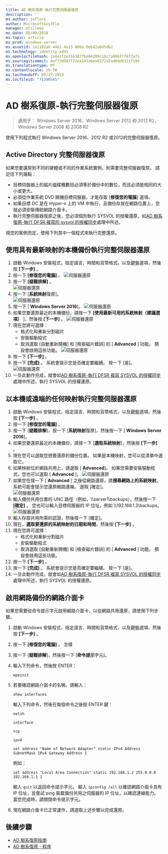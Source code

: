```yaml
---
title: AD 樹系復原-執行完整伺服器復原
description: ''
ms.author: joflore
author: MicrosoftGuyJFlo
manager: mtillman
ms.date: 08/09/2018
ms.topic: article
ms.prod: windows-server
ms.assetid: 1a1182a6-4462-4a13-806e-0e642a0d5db2
ms.technology: identity-adds
ms.openlocfilehash: 1ade1f2e316387fbe84209c1bc7a986fff6f2a71
ms.sourcegitcommit: 6aff3d88ff22ea141a6ea6572a5ad8dd6321f199
ms.translationtype: MT
ms.contentlocale: zh-TW
ms.lasthandoff: 09/27/2019
ms.locfileid: "71390545"
---
```

# <a name="ad-forest-recovery---performing-a-full-server-recovery"></a>AD 樹系復原-執行完整伺服器復原 

>適用于： Windows Server 2016、Windows Server 2012 和 2012 R2、Windows Server 2008 和 2008 R2

使用下列程式執行 Windows Server 2016、2012 R2 或2012的完整伺服器復原。 

## <a name="active-directory-full-server-recovery"></a>Active Directory 完整伺服器復原

如果您要還原到不同的硬體或不同的作業系統實例，則需要完整伺服器復原。 請記住下列幾點：

- 目標伺服器上的磁片磁碟機數目必須等於備份中的數位，而且必須是相同的大小或更大。
- 必須從作業系統 DVD 開機目標伺服器，才能存取 [**修復您的電腦**] 選項。 
- 如果目標 DC 是在 Hyper-v 上的 VM 中執行，且備份存放在網路位置上，您就必須安裝傳統網路介面卡。 
- 執行完整伺服器復原之後，您必須個別執行 SYSVOL 的授權還原，如[AD 樹系復原-執行 DFSR 複寫的 sysvol 的授權同步](AD-Forest-Recovery-Authoritative-Recovery-SYSVOL.md)處理中所述。

視您的案例而定，使用下列其中一個程式來執行完整還原。 
  
## <a name="perform-a-full-server-restore-with-a-local-backup-with-the-latest-image"></a>使用具有最新映射的本機備份執行完整伺服器還原
  
1. 啟動 Windows 安裝程式，指定語言、時間和貨幣格式，以及鍵盤選項，然後按 **[下一步]** 。 
2. 按一下 **\[修復您的電腦\]** 。
   ![伺服器還原](media/AD-Forest-Recovery-Perform-a-Full-Recovery/restore1.png)
3. 按一下 **\[疑難排解\]** 。</br>
   ![伺服器還原](media/AD-Forest-Recovery-Perform-a-Full-Recovery/restore2.png)
4. 按一下 [**系統映射**復原]。</br>
   ![伺服器還原](media/AD-Forest-Recovery-Perform-a-Full-Recovery/restore3.png)
5. 按一下 [ **Windows Server 2016**]。 
   ![伺服器還原](media/AD-Forest-Recovery-Perform-a-Full-Recovery/restore4.png)
6. 如果您要還原最近的本機備份，請按一下 **[使用最新可用的系統映射（建議選項）** ]，然後按 **[下一步]** 。
   ![伺服器還原](media/AD-Forest-Recovery-Perform-a-Full-Recovery/restore5.png)
7. 現在您將可選擇：
   -  格式化和重新分割磁片
   -  安裝驅動程式
   -  取消選取 [自動重新開機] 和 [檢查磁片錯誤] 的 [ **Advanced** ] 功能。 預設會啟用這些功能。
   ![伺服器還原](media/AD-Forest-Recovery-Perform-a-Full-Recovery/restore6.png)
8. 按一下 **\[下一步\]** 。
9. 按一下 **[完成]** 。 系統會提示您是否確定要繼續。 按一下 [是]。 
   ![伺服器還原](media/AD-Forest-Recovery-Perform-a-Full-Recovery/restore11.png) 
10. 一旦此動作完成，就會如[AD 樹系復原-執行 DFSR 複寫 SYSVOL 的授權同步](AD-Forest-Recovery-Authoritative-Recovery-SYSVOL.md)處理中所述，執行 SYSVOL 的授權還原。

## <a name="perform-a-full-server-restore-with-any-image-local-or-remote"></a>以本機或遠端的任何映射執行完整伺服器還原

1. 啟動 Windows 安裝程式，指定語言、時間和貨幣格式，以及鍵盤選項，然後按 **[下一步]** 。 
2. 按一下 **\[修復您的電腦\]** 。</br>
3. 按一下 [**疑難排解**]，按一下 [**系統映射**復原]，然後按一下 [ **Windows Server 2016**]。 
4. 如果您要還原最近的本機備份，請按一下 [**選取系統映射**]，然後按 **[下一步]** 。
5. 現在您可以選取您想要還原的備份位置。 如果是本機映射，您可以從清單中選取它。 
6. 如果映射位於網路共用上，請選取 [ **Advanced**]。 如果您需要安裝驅動程式，您也可以選取 [ **Advanced** ]。
   ![伺服器還原](media/AD-Forest-Recovery-Perform-a-Full-Recovery/restore7.png)
7. 如果您在按一下 [ **Advanced** ] 之後從網路還原，請**搜尋網路上的系統映射**。 系統可能會提示您還原網路連線。 選取 [確定]。 </br>
   ![伺服器還原](media/AD-Forest-Recovery-Perform-a-Full-Recovery/restore8.png)
8. 輸入備份共用位置的 UNC 路徑（例如，\\\server1\backups），然後按一下 **[確定]** 。 您也可以輸入目標伺服器的 IP 位址，例如 \\\192.168.1.3\backups。 
   ![伺服器還原](media/AD-Forest-Recovery-Perform-a-Full-Recovery/restore9.png)
9. 輸入存取共用所需的認證，然後按一下 [確定]。 
10. 現在，**選取要還原的系統映射的日期和時間**，然後按 **[下一步]** 。
11. 現在您將可選擇：
    - 格式化和重新分割磁片
    - 安裝驅動程式
    - 取消選取 [自動重新開機] 和 [檢查磁片錯誤] 的 [ **Advanced** ] 功能。 預設會啟用這些功能。
12. 按一下 **\[下一步\]** 。
13. 按一下 **[完成]** 。 系統會提示您是否確定要繼續。 按一下 [是]。  
14. 一旦此動作完成，就會如[AD 樹系復原-執行 DFSR 複寫 SYSVOL 的授權同步](AD-Forest-Recovery-Authoritative-Recovery-SYSVOL.md)處理中所述，執行 SYSVOL 的授權還原。

## <a name="enabling-the-network-adapter-for-a-network-backup"></a>啟用網路備份的網路介面卡

如果您需要從命令提示字元啟用網路介面卡，以從網路共用還原，請使用下列步驟。

1. 啟動 Windows 安裝程式，指定語言、時間和貨幣格式，以及鍵盤選項，然後按 **[下一步]** 。 
2. 按一下 **\[修復您的電腦\]** 。 怎樣
3. 按一下 [**疑難排解**]，然後按一下 [**命令提示**字元]。 
4. 輸入下列命令，然後按 ENTER：  

   ```  
   wpeinit  
   ```

5. 若要確認網路介面卡的名稱，請輸入：  

   ```  
   show interfaces  
   ```  

   輸入下列命令，然後在每個命令之後按 ENTER 鍵：  

   ```  
   netsh  
   ```  

   ```  
   interface  
   ```  
  
   ```  
   tcp  
   ```  

   ```  
   ipv4  
   ```  
  
   ```  
   set address "Name of Network Adapter" static IPv4 Address SubnetMask IPv4 Gateway Address 1  
   ```  

   例如：  
  
   ```  
   set address "Local Area Connection" static 192.168.1.2 255.0.0.0 192.168.1.1 1  
   ```  

   輸入 `quit` 以返回命令提示字元。 輸入 `ipconfig /all` 以確認網路介面卡具有 IP 位址，並嘗試 ping 裝載備份共用之伺服器的 IP 位址，以確認連線能力。 當您完成時，請關閉命令提示字元。 

6. 現在網路介面卡已正常運作，請選取上述步驟以完成還原。

## <a name="next-steps"></a>後續步驟

- [AD 樹系復原指南](AD-Forest-Recovery-Guide.md)
- [AD 樹系復原 - 程序](AD-Forest-Recovery-Procedures.md)
